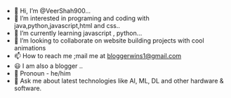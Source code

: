- 👋 Hi, I’m @VeerShah900...
- 👀 I’m interested in programing and coding with java,python,javascript,html and css..
- 🌱 I’m currently learning javascript , python...
- 👯 I’m looking to collaborate on website building projects with cool animations 
- 📫 How to reach me ;mail me at bloggerwins1@gmail.com
- 😃 I am also a blogger ..
- 👦 Pronoun - he/him 
- 💬 Ask me about latest technologies like AI, ML, DL and other hardware & software.
